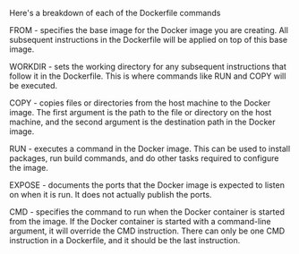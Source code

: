 Here's a breakdown of each of the Dockerfile commands

FROM - specifies the base image for the Docker image you are creating. All subsequent instructions in 
the Dockerfile will be applied on top of this base image.

WORKDIR - sets the working directory for any subsequent instructions that follow it in the Dockerfile. 
This is where commands like RUN and COPY will be executed.

COPY - copies files or directories from the host machine to the Docker image. The first argument is the 
path to the file or directory on the host machine, and the second argument is the destination path in 
the Docker image.

RUN - executes a command in the Docker image. This can be used to install packages, run build commands, 
and do other tasks required to configure the image.

EXPOSE - documents the ports that the Docker image is expected to listen on when it is run. It does not 
actually publish the ports.

CMD - specifies the command to run when the Docker container is started from the image. If the Docker 
container is started with a command-line argument, it will override the CMD instruction. There can only 
be one CMD instruction in a Dockerfile, and it should be the last instruction.